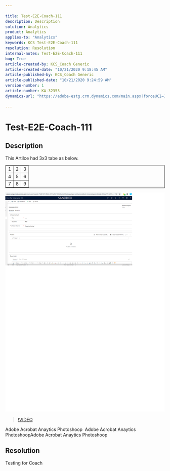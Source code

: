 ```yaml
---

title: Test-E2E-Coach-111  
description: Description  
solution: Analytics  
product: Analytics  
applies-to: "Analytics"  
keywords: KCS Test-E2E-Coach-111  
resolution: Resolution  
internal-notes: Test-E2E-Coach-111  
bug: True  
article-created-by: KCS_Coach Generic  
article-created-date: "10/21/2020 9:18:45 AM"  
article-published-by: KCS_Coach Generic  
article-published-date: "10/21/2020 9:24:59 AM"  
version-number: 1  
article-number: KA-32353  
dynamics-url: "https://adobe-estg.crm.dynamics.com/main.aspx?forceUCI=1&pagetype=entityrecord&etn=knowledgearticle&id=10d55165-7e13-eb11-a813-000d3a35ed4e"

---
```


# Test-E2E-Coach-111

## Description

This Artilce had 3x3 tabe as below.



<table border="1" cellspacing="0" cellpadding="1">
 <tbody>
  <tr>
   <td>1</td>
   <td>2</td>
   <td>3</td>
  </tr>
  <tr>
   <td>4</td>
   <td>5</td>
   <td>6</td>
  </tr>
  <tr>
   <td>7</td>
   <td>8</td>
   <td>9</td>
  </tr>
 </tbody>
</table>



![](assets/___c7b3d944-7f13-eb11-a813-000d3a35ed4e___.png)

>[!VIDEO](https://video.tv.adobe.com/v/18696?quality=9&learn=on)

Adobe Acrobat Anaytics Photoshoop  Adobe Acrobat Anaytics PhotoshoopAdobe Acrobat Anaytics Photoshoop

## Resolution

Testing for Coach
